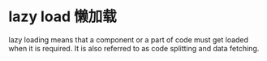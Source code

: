 # lazy load 懒加载

lazy loading means that a component or a part of code must get loaded when it is required. It is also referred to as code splitting and data fetching.